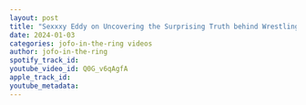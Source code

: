 ```yaml
---
layout: post
title: "Sexxxy Eddy on Uncovering the Surprising Truth behind Wrestling's Unique Superstars"
date: 2024-01-03
categories: jofo-in-the-ring videos
author: jofo-in-the-ring
spotify_track_id: 
youtube_video_id: Q0G_v6qAgfA
apple_track_id: 
youtube_metadata: 
---
```

